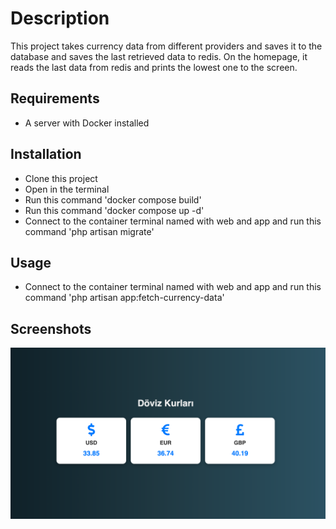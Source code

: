 # Description

This project takes currency data from different providers and saves it to the database and saves the last retrieved data to redis. On the homepage, it reads the last data from redis and prints the lowest one to the screen.

## Requirements

- A server with Docker installed

## Installation 

- Clone this project
- Open in the terminal 
- Run this command 'docker compose build'
- Run this command 'docker compose up -d'
- Connect to the container terminal named with web and app and run this command 'php artisan migrate'

## Usage

- Connect to the container terminal named with web and app and run this command 'php artisan app:fetch-currency-data'

## Screenshots

![screenshot](https://github.com/bthnbstrk/CurrencyRates/blob/master/currency_image.png?raw=true)

